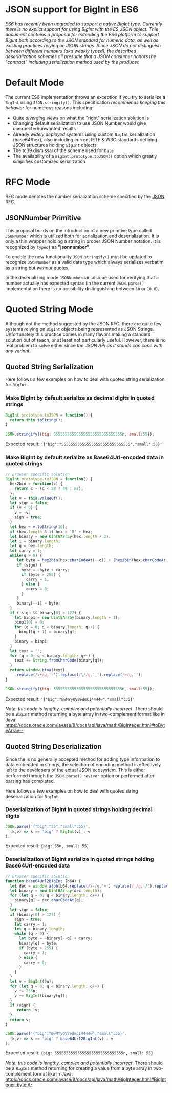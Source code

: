 # JSON support for BigInt in ES6
_ES6 has recently been upgraded to support a native BigInt type. Currently there is
no explict support for using BigInt with the ES JSON object.
This document contains a proposal for extending the ES6 platform to support BigInt both according to
the JSON standard for numeric data, as well as existing practices relying on JSON strings.
Since JSON do not distinguish between different numbers (aka weakly typed), the described deserialization
schemes all presume that a JSON consumer honors the "contract" including serialization method used by the producer._

# Default Mode
The current ES6 implementation throws an exception if you try to serialize a `BigInt` using `JSON.stringify()`.  This specification _recommends keeping this behavior_ for numerous reasons including:
- Quite _diverging views_ on what the "right" serialization solution is
- Changing default serialization to use JSON Number would give unexpected/unwanted results
- Already _widely deployed_ systems using custom `BigInt` serialization (base64/hex), also including 
current IETF & W3C standards defining JSON structures holding `BigInt` objects
- The tc39 dismissal of the scheme used for `Date`
- The availability of a `BigInt.prototype.toJSON()` option which greatly simplifies customized serialization

# RFC Mode

RFC mode denotes the number serialization scheme specified by the [JSON](https://tools.ietf.org/html/rfc8259) RFC.

## JSONNumber Primitive
This proposal builds on the introduction of a new primtive type called `JSONNumber` which is utilized both
for serialization and deserialization. It is only a thin wrapper holding a string in proper
JSON Number notation.  It is recognized by `typeof` as **"jsonnumber"**.

To enable the new functionality
`JSON.stringify()` must be updated to recognize `JSONNumber` as a valid data type which always serializes
verbatim as a string but _without_ quotes.

In the deserializing mode `JSONNumber`can also be used for verifying
that a number actually has expected syntax (in the current `JSON.parse()`
implementation there is no possibility distinguishing between `10` or `10.0`).

# Quoted String Mode
Although not the method suggested by the JSON RFC, there are quite few systems relying
on `BigInt` objects being represented as JSON Strings.  Unfortunately this practice comes in many flavors
making a standard solution out of reach, or at least not particularly useful. However, there is
no real problem to solve either since _the JSON API as it stands can cope with any variant_.
 
## Quoted String Serialization
Here follows a few examples on how to deal with quoted string serialization for `BigInt`.
 
### Make BigInt by default serialize as decimal digits in quoted strings
 
```js
BigInt.prototype.toJSON = function() { 
  return this.toString(); 
}
 
JSON.stringify({big: 555555555555555555555555555555n, small:55});
```
Expected result: `'{"big":"555555555555555555555555555555","small":55}'`
 
### Make BigInt by default serialize as Base64Url-encoded data in quoted strings
 
```js
// Browser specific solution
BigInt.prototype.toJSON = function() {
  hex2bin = function(c) {
    return c - (c < 58 ? 48 : 87);
  };
  let v = this.valueOf();
  let sign = false;
  if (v < 0) {
    v = -v;
    sign = true;
  }
  let hex = v.toString(16);
  if (hex.length & 1) hex = '0' + hex;
  let binary = new Uint8Array(hex.length / 2);
  let i = binary.length;
  let q = hex.length;
  let carry = 1;
  while(q > 0) {
     let byte = hex2bin(hex.charCodeAt(--q)) + (hex2bin(hex.charCodeAt(--q)) << 4);
     if (sign) {
       byte = ~byte + carry;
       if (byte > 255) {
         carry = 1;
       } else {
         carry = 0;
       }
     }
     binary[--i] = byte;
  }
  if (!sign && binary[0] > 127) {
    let binp1 = new Uint8Array(binary.length + 1);
    binp1[0] = 0;
    for (q = 0; q < binary.length; q++) {
      binp1[q + 1] = binary[q];
    }
    binary = binp1;
  }
  let text = '';
  for (q = 0; q < binary.length; q++) {
    text += String.fromCharCode(binary[q]);
  }
  return window.btoa(text)
    .replace(/\+/g,'-').replace(/\//g,'_').replace(/=/g,'');
}

JSON.stringify({big: 555555555555555555555555555555n, small:55});
 ```
Expected result: `'{"big":"BwMYyOV8edmCI4444w","small":55}'`

_Note: this code is lengthy, complex and potentially incorrect_. There should be a `BigInt` method returning
a byte array in two-complement format like in Java:
https://docs.oracle.com/javase/8/docs/api/java/math/BigInteger.html#toByteArray--

## Quoted String Deserialization

Since the is no generally accepted method for adding type information to data embedded in strings,
the selection of encoding method is effectively left to the developers of the actual JSON
ecosystem.  This is either performed through the `JSON.parse()` `reviver` option
or performed after parsing has completed.
 
Here follows a few examples on how to deal with quoted string deserialization for `BigInt`.
 
### Deserialization of BigInt in quoted strings holding decimal digits
 
```js
JSON.parse('{"big":"55","small":55}', 
  (k,v) => k == 'big' ? BigInt(v) : v
);
```
Expected result: `{big: 55n, small: 55}`
 
### Deserialization of BigInt serialize in quoted strings holding Base64Url-encoded data
 
```js
// Browser specific solution
function base64Url2BigInt (b64) {
  let dec = window.atob(b64.replace(/\-/g,'+').replace(/_/g,'/').replace(/=/g,'?'));
  let binary = new Uint8Array(dec.length);
  for (let q = 0; q < binary.length; q++) {
    binary[q] = dec.charCodeAt(q);
  }
  let sign = false;
  if (binary[0] > 127) {
    sign = true;
    let carry = 1;
    let q = binary.length; 
    while (q > 0) {
      let byte = ~binary[--q] + carry;
      binary[q] = byte;
      if (byte > 255) {
        carry = 1;
      } else {
        carry = 0;
      }
    }
  }
  let v = BigInt(0n);
  for (let q = 0; q < binary.length; q++) {
    v *= 256n;
    v += BigInt(binary[q]);
  }
  if (sign) {
     return -v;
  }
  return v;
}

JSON.parse('{"big":"BwMYyOV8edmCI4444w","small":55}', 
  (k,v) => k == 'big' ? base64Url2BigInt(v) : v
);

```
Expected result: `{big: 555555555555555555555555555555n, small: 55}`

_Note: this code is lengthy, complex and potentially incorrect_. There should be a `BigInt` method returning
for creating a value from a byte array in two-complement format like in Java:
https://docs.oracle.com/javase/8/docs/api/java/math/BigInteger.html#BigInteger-byte:A-
